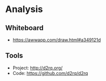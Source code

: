 # Analysis

## Whiteboard
* https://awwapp.com/draw.html#a349121d

## Tools
* Project: http://d2rq.org/
* Code: https://github.com/d2rq/d2rq


